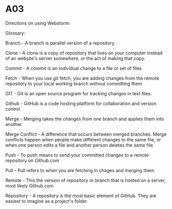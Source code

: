 # A03

Directions on using Webstorm:


Glossary:

Branch - A branch is parallel version of a repository.

Clone - A clone is a copy of repository that lives on your computer instead of an website's server somewhere, or the act of making that copy.

Commit - A commit is an individual change to a file or set of files

Fetch - When you use git fetch, you are adding changes from the remote 
repository to your local working branch without committing them

GIT - Git is an open source program for tracking changes in text files.

Github - GitHub is a code hosting platform for collaboration and version 
control

Merge - Merging takes the changes from one branch and applies them into another.

Merge Conflict - A difference that occurs between merged branches. Merge conflicts happen when people make different changes to the same file, or when one person edits a file and another person deletes the same file.

Push - To push means to send your committed changes to a remote repository on Github.com

Pull - Pull refers to when you are fetching in chages and merging them.

Remote - This the version of repository or branch that is hosted on a server, most likely Github.com

Repository - A repository is the most basic element of GitHub. They are easiest to imagine as a project's folder.

